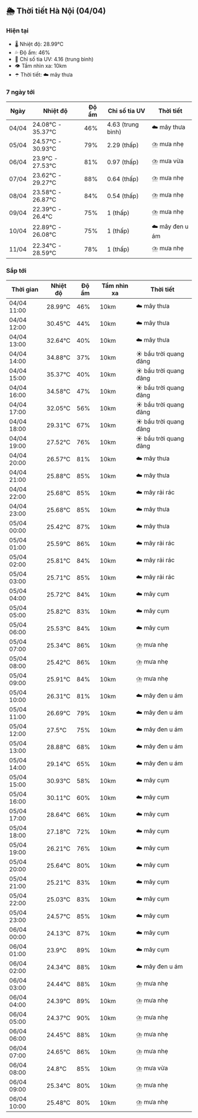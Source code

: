 ## 🌦️ Thời tiết Hà Nội (04/04)

### Hiện tại

- 🌡️ Nhiệt độ: 28.99℃
- 💦 Độ ẩm: 46%
- 🌟 Chỉ số tia UV: 4.16 (trung bình)
- 👁️ Tầm nhìn xa: 10km
- ☂️ Thời tiết: ☁️ mây thưa

### 7 ngày tới

| Ngày | Nhiệt độ | Độ ẩm | Chỉ số tia UV | Thời tiết |
| --- | --- | --- | --- | --- |
| 04/04 | 24.08℃ - 35.37℃ | 46% | 4.63 (trung bình) | ☁️ mây thưa |
| 05/04 | 24.57℃ - 30.93℃ | 79% | 2.29 (thấp) | ⛈️ mưa nhẹ |
| 06/04 | 23.9℃ - 27.53℃ | 81% | 0.97 (thấp) | ⛈️ mưa vừa |
| 07/04 | 23.62℃ - 29.27℃ | 88% | 0.64 (thấp) | ⛈️ mưa nhẹ |
| 08/04 | 23.58℃ - 26.87℃ | 84% | 0.54 (thấp) | ⛈️ mưa nhẹ |
| 09/04 | 22.39℃ - 26.4℃ | 75% | 1 (thấp) | ⛈️ mưa nhẹ |
| 10/04 | 22.89℃ - 26.08℃ | 75% | 1 (thấp) | ☁️ mây đen u ám |
| 11/04 | 22.34℃ - 28.59℃ | 78% | 1 (thấp) | ⛈️ mưa nhẹ |

### Sắp tới

| Thời gian | Nhiệt độ | Độ ẩm | Tầm nhìn xa | Thời tiết |
| --- | --- | --- | --- | --- |
| 04/04 11:00 | 28.99℃ | 46% | 10km | ☁️ mây thưa |
| 04/04 12:00 | 30.45℃ | 44% | 10km | ☁️ mây thưa |
| 04/04 13:00 | 32.64℃ | 40% | 10km | ☁️ mây thưa |
| 04/04 14:00 | 34.88℃ | 37% | 10km | ☀️ bầu trời quang đãng |
| 04/04 15:00 | 35.37℃ | 40% | 10km | ☀️ bầu trời quang đãng |
| 04/04 16:00 | 34.58℃ | 47% | 10km | ☀️ bầu trời quang đãng |
| 04/04 17:00 | 32.05℃ | 56% | 10km | ☀️ bầu trời quang đãng |
| 04/04 18:00 | 29.31℃ | 67% | 10km | ☀️ bầu trời quang đãng |
| 04/04 19:00 | 27.52℃ | 76% | 10km | ☀️ bầu trời quang đãng |
| 04/04 20:00 | 26.57℃ | 81% | 10km | ☁️ mây thưa |
| 04/04 21:00 | 25.88℃ | 85% | 10km | ☁️ mây thưa |
| 04/04 22:00 | 25.68℃ | 85% | 10km | ☁️ mây rải rác |
| 04/04 23:00 | 25.68℃ | 85% | 10km | ☁️ mây thưa |
| 05/04 00:00 | 25.42℃ | 87% | 10km | ☁️ mây thưa |
| 05/04 01:00 | 25.59℃ | 86% | 10km | ☁️ mây rải rác |
| 05/04 02:00 | 25.81℃ | 84% | 10km | ☁️ mây rải rác |
| 05/04 03:00 | 25.71℃ | 85% | 10km | ☁️ mây rải rác |
| 05/04 04:00 | 25.72℃ | 84% | 10km | ☁️ mây cụm |
| 05/04 05:00 | 25.82℃ | 83% | 10km | ☁️ mây cụm |
| 05/04 06:00 | 25.53℃ | 84% | 10km | ☁️ mây cụm |
| 05/04 07:00 | 25.34℃ | 86% | 10km | ⛈️ mưa nhẹ |
| 05/04 08:00 | 25.42℃ | 86% | 10km | ⛈️ mưa nhẹ |
| 05/04 09:00 | 25.91℃ | 84% | 10km | ⛈️ mưa nhẹ |
| 05/04 10:00 | 26.31℃ | 81% | 10km | ☁️ mây đen u ám |
| 05/04 11:00 | 26.69℃ | 79% | 10km | ☁️ mây đen u ám |
| 05/04 12:00 | 27.5℃ | 75% | 10km | ☁️ mây đen u ám |
| 05/04 13:00 | 28.88℃ | 68% | 10km | ☁️ mây đen u ám |
| 05/04 14:00 | 29.14℃ | 65% | 10km | ☁️ mây đen u ám |
| 05/04 15:00 | 30.93℃ | 58% | 10km | ☁️ mây cụm |
| 05/04 16:00 | 30.11℃ | 60% | 10km | ☁️ mây cụm |
| 05/04 17:00 | 28.64℃ | 66% | 10km | ☁️ mây cụm |
| 05/04 18:00 | 27.18℃ | 72% | 10km | ☁️ mây cụm |
| 05/04 19:00 | 26.21℃ | 76% | 10km | ☁️ mây cụm |
| 05/04 20:00 | 25.64℃ | 80% | 10km | ☁️ mây cụm |
| 05/04 21:00 | 25.21℃ | 83% | 10km | ☁️ mây cụm |
| 05/04 22:00 | 25.03℃ | 83% | 10km | ☁️ mây cụm |
| 05/04 23:00 | 24.57℃ | 85% | 10km | ☁️ mây cụm |
| 06/04 00:00 | 24.13℃ | 87% | 10km | ☁️ mây cụm |
| 06/04 01:00 | 23.9℃ | 89% | 10km | ☁️ mây cụm |
| 06/04 02:00 | 24.34℃ | 88% | 10km | ☁️ mây đen u ám |
| 06/04 03:00 | 24.44℃ | 88% | 10km | ⛈️ mưa nhẹ |
| 06/04 04:00 | 24.39℃ | 89% | 10km | ⛈️ mưa nhẹ |
| 06/04 05:00 | 24.37℃ | 90% | 10km | ⛈️ mưa nhẹ |
| 06/04 06:00 | 24.45℃ | 88% | 10km | ⛈️ mưa nhẹ |
| 06/04 07:00 | 24.65℃ | 86% | 10km | ⛈️ mưa nhẹ |
| 06/04 08:00 | 24.8℃ | 85% | 10km | ⛈️ mưa vừa |
| 06/04 09:00 | 25.34℃ | 80% | 10km | ⛈️ mưa nhẹ |
| 06/04 10:00 | 25.48℃ | 80% | 10km | ⛈️ mưa nhẹ |
